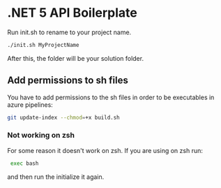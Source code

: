 # .NET 5 API Boilerplate

Run init.sh to rename to your project name.

```bash
./init.sh MyProjectName
```

After this, the folder will be your solution folder.

## Add permissions to sh files

You have to add permissions to the sh files in order to be executables in azure pipelines:

```bash
git update-index --chmod=+x build.sh
```

### Not working on zsh

For some reason it doesn't work on zsh. If you are using on zsh run:

```bash
 exec bash 
```

and then run the initialize it again.

